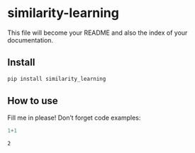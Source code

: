 similarity-learning
================

<!-- WARNING: THIS FILE WAS AUTOGENERATED! DO NOT EDIT! -->

This file will become your README and also the index of your
documentation.

## Install

``` sh
pip install similarity_learning
```

## How to use

Fill me in please! Don’t forget code examples:

``` python
1+1
```

    2
